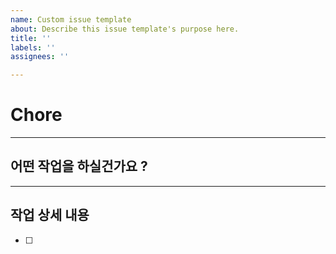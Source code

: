 ```yaml
---
name: Custom issue template
about: Describe this issue template's purpose here.
title: ''
labels: ''
assignees: ''

---
```


#  Chore
___

## 어떤 작업을 하실건가요 ?
___

## 작업 상세 내용
- [ ]
